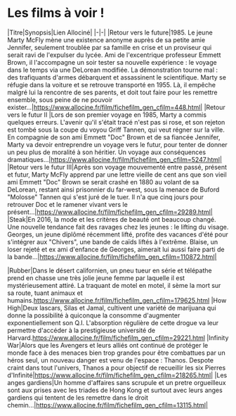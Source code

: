 # Les films à voir !

|Titre|Synopsis|Lien Allociné|
|-|-|
|Retour vers le future|1985. Le jeune Marty McFly mène une existence anonyme auprès de sa petite amie Jennifer, seulement troublée par sa famille en crise et un proviseur qui serait ravi de l'expulser du lycée. Ami de l'excentrique professeur Emmett Brown, il l'accompagne un soir tester sa nouvelle expérience : le voyage dans le temps via une DeLorean modifiée. La démonstration tourne mal : des trafiquants d'armes débarquent et assassinent le scientifique. Marty se réfugie dans la voiture et se retrouve transporté en 1955. Là, il empêche malgré lui la rencontre de ses parents, et doit tout faire pour les remettre ensemble, sous peine de ne pouvoir exister...|https://www.allocine.fr/film/fichefilm_gen_cfilm=448.html|
|Retour vers le futur II |Lors de son premier voyage en 1985, Marty a commis quelques erreurs. L'avenir qu'il s'était tracé n'est pas si rose, et son rejeton est tombé sous la coupe du voyou Griff Tannen, qui veut régner sur la ville. En compagnie de son ami Emmett "Doc" Brown et de sa fiancée Jennifer, Marty va devoir entreprendre un voyage vers le futur, pour tenter de donner un peu plus de moralité à son héritier. Un voyage aux conséquences dramatiques...|https://www.allocine.fr/film/fichefilm_gen_cfilm=5247.html|
|Retour vers le futur III|Après son voyage mouvementé entre passé, présent et futur, Marty McFly apprend par une lettre vieille de cent ans que son vieil ami Emmett "Doc" Brown se serait crashé en 1880 au volant de sa DeLorean, restant ainsi prisonnier du far-west, sous la menace de Buford "Molosse" Tannen qui s'est juré de le tuer. Il n'a que cinq jours pour retrouver Doc et le ramener vivant vers le présent...|https://www.allocine.fr/film/fichefilm_gen_cfilm=29289.html|
|Steak|En 2016, la mode et les critères de beauté ont beaucoup changé. Une nouvelle tendance fait des ravages chez les jeunes : le lifting du visage. Georges, un jeune diplômé récemment lifté, profite des vacances d'été pour s'intégrer aux "Chivers", une bande de caïds liftés à l'extrême. Blaise, un loser rejeté et ex ami d'enfance de Georges, aimerait lui aussi faire parti de la bande...|https://www.allocine.fr/film/fichefilm_gen_cfilm=110872.html|

|Rubber|Dans le désert californien, un pneu tueur en série et télépathe prend en chasse une très jolie jeune femme par laquelle il est mystérieusement attiré. La traquant de motel en motel, il sème la mort sur sa route, tuant animaux et humains.https://www.allocine.fr/film/fichefilm_gen_cfilm=179625.html
|How High|Deux lascars, Silas et Jamal, cultivent une variété de marijuana qui donne la possibilité à quiconque la consomme d'augmenter exponentiellement son Q.I. L'absorption régulière de cette drogue va leur permettre d'accéder à la prestigieuse université de Harvard.https://www.allocine.fr/film/fichefilm_gen_cfilm=29221.html
|Infinity War|Alors que les Avengers et leurs alliés ont continué de protéger le monde face à des menaces bien trop grandes pour être combattues par un héros seul, un nouveau danger est venu de l'espace : Thanos. Despote craint dans tout l'univers, Thanos a pour objectif de recueillir les six Pierres d'Infinité|https://www.allocine.fr/film/fichefilm_gen_cfilm=218265.html|
|Les anges gardiens|Un homme d'affaires sans scrupule et un pretre orgueilleux sont aux prises avec les triades de Hong Kong et surtout avec leurs anges gardiens qui tentent de les remettre dans le droit chemin...|https://www.allocine.fr/film/fichefilm_gen_cfilm=13115.html|

